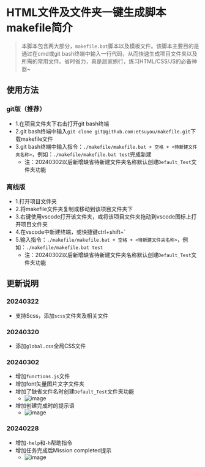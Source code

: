 # HTML文件及文件夹一键生成脚本makefile简介
> 本脚本包含两大部分，`makefile.bat`脚本以及模板文件。该脚本主要目的是通过在cmd或git bash终端中输入一行代码，从而快速生成项目文件夹以及所需的常用文件。省时省力，真是居家旅行，练习HTML/CSS/JS的必备神器~
## 使用方法
### git版（推荐）
- 1.在项目文件夹下右击打开git bash终端
- 2.git bash终端中输入`git clone git@github.com:etsuyou/makefile.git`下载makefile文件
- 3.git bash终端中输入指令：`./makefile/makefile.bat + 空格 + <待新建文件夹名称>`，例如：`./makefile/makefile.bat test`完成新建
  - 注：20240302以后新增缺省待新建文件夹名称默认创建`Default_Test`文件夹功能
### 离线版
- 1.打开项目文件夹
- 2.将makefile文件夹复制或移动到该项目文件夹下
- 3.右键使用vscode打开该文件夹，或将该项目文件夹拖动到vscode图标上打开项目文件夹
- 4.在vscode中新建终端，或快捷键ctrl+shift+`
- 5.输入指令：`./makefile/makefile.bat + 空格 + <待新建文件夹名称>`，例如：`./makefile/makefile.bat test`
  - 注：20240302以后新增缺省待新建文件夹名称默认创建`Default_Test`文件夹功能
## 更新说明
### 20240322
- 支持Scss，添加`scss`文件夹及相关文件
### 20240320
- 添加`global.css`全局CSS文件
### 20240302
- 增加`functions.js`文件
- 增加font矢量图片文字文件夹
- 增加了缺省文件名时创建`Default_Test`文件夹功能
  - ![image](https://github.com/etsuyou/makefile/assets/156873223/aa789264-ac66-439b-9c61-63eb095826e3)
- 增加创建完成时的提示语
  - ![image](https://github.com/etsuyou/makefile/assets/156873223/57c866d4-d10c-45e7-83fc-6ef58b2705c0)
### 20240228
- 增加`-help`和`-h`帮助指令
- 增加任务完成后Mission completed提示
  - ![image](https://github.com/etsuyou/makefile/assets/156873223/3b21c133-2f7f-4bf6-98d6-23a9f31cb921)

